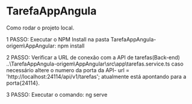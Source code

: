 # TarefaAppAngula
Como rodar o projeto local.

1 PASSO: 
Executar o NPM Install na pasta TarefaAppAngula-origem\AppAngular:  npm install

2 PASSO: 
Verificar a URL de conexão com a API de tarefas(Back-end)
 ..\TarefaAppAngula-origem\AppAngular\src\app\tarefas.service.ts
   caso necessário altere o numero da porta da API- url = 'http://localhost:24114/api/v1/tarefas';
   atualmente está apontando para a porta{24114}.

3 PASSO: 
Executar o comando: ng serve
